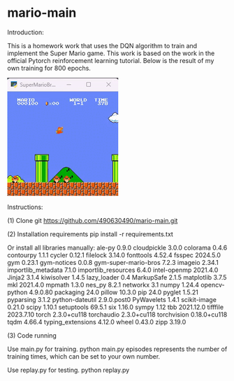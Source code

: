 # mario-main
Introduction:

This is a homework work that uses the DQN algorithm to train and implement the Super Mario game.
This work is based on the work in the official Pytorch reinforcement learning tutorial.
Below is the result of my own training for 800 epochs.



![alt text](train_result_video.gif)





Instructions:

(1) Clone git
https://github.com/490630490/mario-main.git

(2) Installation requirements
pip install -r requirements.txt

Or install all libraries manually:
ale-py               0.9.0
cloudpickle          3.0.0
colorama             0.4.6
contourpy            1.1.1
cycler               0.12.1
filelock             3.14.0
fonttools            4.52.4
fsspec               2024.5.0
gym                  0.23.1
gym-notices          0.0.8
gym-super-mario-bros 7.2.3
imageio              2.34.1
importlib_metadata   7.1.0
importlib_resources  6.4.0
intel-openmp         2021.4.0
Jinja2               3.1.4
kiwisolver           1.4.5
lazy_loader          0.4
MarkupSafe           2.1.5
matplotlib           3.7.5
mkl                  2021.4.0
mpmath               1.3.0
nes_py               8.2.1
networkx             3.1
numpy                1.24.4
opencv-python        4.9.0.80
packaging            24.0
pillow               10.3.0
pip                  24.0
pyglet               1.5.21
pyparsing            3.1.2
python-dateutil      2.9.0.post0
PyWavelets           1.4.1
scikit-image         0.21.0
scipy                1.10.1
setuptools           69.5.1
six                  1.16.0
sympy                1.12
tbb                  2021.12.0
tifffile             2023.7.10
torch                2.3.0+cu118
torchaudio           2.3.0+cu118
torchvision          0.18.0+cu118
tqdm                 4.66.4
typing_extensions    4.12.0
wheel                0.43.0
zipp                 3.19.0


(3) Code running

Use main.py for training.
python main.py
episodes represents the number of training times, which can be set to your own number.

Use replay.py for testing.
python replay.py


